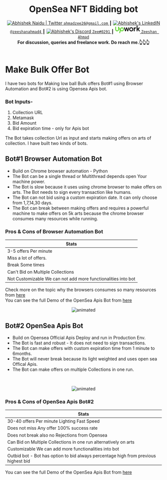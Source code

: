 
<h1 align="center">OpenSea NFT Bidding bot</h1>
<div align="center">
  <a href="https://mail.google.com/mail/u/?authuser=ahmadzee26@gmail.com">
    <img alt="Abhishek Naidu | Twitter" width="30px" src="https://edent.github.io/SuperTinyIcons/images/svg/gmail.svg" />
    <code>ahmadzee26@gmail.com</code>
  </a>
  <span> ┃ </span>

  <a href="https://t.me/zeeshanahmad4">
    <img alt="Abhishek's LinkedIN" width="30px" src="https://edent.github.io/SuperTinyIcons/images/svg/telegram.svg" />
    <code>@zeeshanahmad4</code>
  </a>
  <span>┃</span>
  <a href="" style="margin-top: 12px;">
    <img alt="Abhishek's Discord" width="30px" src="https://raw.githubusercontent.com/peterthehan/peterthehan/master/assets/discord.svg" />
    <code>Zee#0291</code>
  </a>
  <span>┃</span>
  <a href="https://www.upwork.com/freelancers/zeeshanahmad291" style="margin-top: 12px;">
    <img alt="Abhishek's Discord" width="80px" src="https://github.com/Zeeshanahmad4/Zeeshanahmad4/blob/main/upwork.svg" />
    <code>Zeeshan Ahmad</code>
  </a>
  
  <br />
  <strong>For discussion, queries and freelance work. Do reach me.👆👆👆</strong>
</div>

<br />
	
	
<!-- ![](https://visitor-badge.glitch.me/badge?page_id=.Zeeshanahmad4) -->
<!-- ![](https://api.visitorbadge.io/api/VisitorHit?user=Zeeshanahmad4&repo=Facebook-Automation-bot-with-Multilogin-and-Proxies&countColor=%237B1E7A) -->

# Make Bulk Offer Bot

I have two bots for Making low ball Bulk offers Bot#1 using Browser Automation and Bot#2 is using Opensea Apis bot.

### Bot Inputs-

 1. Collection URL 
 2. Metamask
 3. Bid Amount
 4. Bid expiration time  - only for Apis bot
 
The Bot takes collection Url as input and starts making offers on arts of collection. 
I have built two kinds of bots.


## Bot#1  Browser Automation Bot 
- Build on Chrome browser automation  - Python
- The Bot can be a single thread or Multithread depends open Your machine power.
- The Bot is slow because it uses using chrome browser to make offers on arts. The Bot needs to sign every transaction like humans.
- The Bot can not bid using a custom expiration date. It can only choose from 1,7,14,30 days.
- The Bot can break between making offers and requires a powerful machine to make offers on 5k  arts because the chrome browser consumes many resources while running. 

### Pros & Cons of Browser Automation Bot

<div align="center">

|Stats    | 
|---------|
|3-5 offers Per minute       |
|Miss a lot of offers.       |
|Break Some times       |
|Can't Bid on Multiple Collections    |
|Not Customizable We can not add more functionalities into bot|

</div>

Check more on the topic why the browsers consumes so many resources from [here](https://meta.stackoverflow.com/questions/362294/why-do-stale-stack-overflow-tabs-use-so-many-resources)
<br />
You can see the full Demo of the OpenSea Apis Bot from [here](https://www.youtube.com/watch?v=hGNHiymdzyA)

<p align="center">
  <img src="https://github.com/Zeeshanahmad4/OpenSea-Apis-NFT-Bulk-Make-Offer-Bot/blob/main/Browser_automation_bot.gif" alt="animated" />
</p>


## Bot#2  OpenSea Apis Bot 
- Build on Opensea Official Apis Deploy and run in Production Env.
- The Bot is fast and robust - It does not need to sign transactions.
- The Bot can make offers with custom expiration time from 1 minute to 6months.
- The Bot will never break because its light weighted and uses open sea Offical Apis. 
- The Bot can make offers on multiple Collections in one run. 
<br/>




<p align="center">
  <img src="https://github.com/Zeeshanahmad4/OpenSea-Apis-NFT-Bulk-Make-Offer-Bot/blob/main/apis_bot.gif" alt="animated" />
</p>

### Pros & Cons  of OpenSea Apis Bot#2 

<div align="center">

|Stats    | 
|---------|
|30-40 offers Per minute Lighting Fast Speed |
|Does not miss Any offer 100% success rate |
|Does not break also no Rejections from Opensea |
|Can Bid on Multiple Collections in one run alternatively on arts|
|Customizable We can add more functionalities into bot|
|Outbid bot - Bot has option to bid always percentage high from previous highest bid|
</div>

You can see the full Demo of the OpenSea Apis Bot from [here](https://www.youtube.com/watch?v=hGNHiymdzyA)

